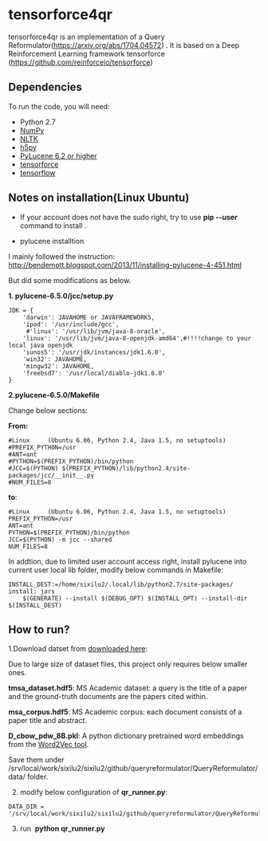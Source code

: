 # tensorforce4qr
tensorforce4qr is an implementation of a Query Reformulator(https://arxiv.org/abs/1704.04572) .
It is based on a  Deep Reinforcement Learning framework tensorforce (https://github.com/reinforceio/tensorforce)

## Dependencies
To run the code, you will need:
* Python 2.7
* [NumPy](http://www.numpy.org/)
* [NLTK](http://www.nltk.org/)
* [h5py](http://www.h5py.org/)
* [PyLucene 6.2 or higher](http://lucene.apache.org/pylucene/)
* [tensorforce](https://github.com/reinforceio/tensorforce)
* [tensorflow](https://www.tensorflow.org/)

## Notes on installation(Linux Ubuntu)
* If your account does not have the sudo right, try to use **pip --user** command to install .

* pylucene installtion

I mainly followed the instruction: http://bendemott.blogspot.com/2013/11/installing-pylucene-4-451.html

But did some modifications as below.

**1. pylucene-6.5.0/jcc/setup.py**
```
JDK = {
    'darwin': JAVAHOME or JAVAFRAMEWORKS,
    'ipod': '/usr/include/gcc',
     #'linux': '/usr/lib/jvm/java-8-oracle',  
    'linux': '/usr/lib/jvm/java-8-openjdk-amd64',#!!!!change to your local java openjdk
    'sunos5': '/usr/jdk/instances/jdk1.6.0',
    'win32': JAVAHOME,
    'mingw32': JAVAHOME,
    'freebsd7': '/usr/local/diablo-jdk1.6.0'
}
```
**2.pylucene-6.5.0/Makefile**

Change below sections:

**From:**
```
#Linux     (Ubuntu 6.06, Python 2.4, Java 1.5, no setuptools)
#PREFIX_PYTHON=/usr
#ANT=ant
#PYTHON=$(PREFIX_PYTHON)/bin/python
#JCC=$(PYTHON) $(PREFIX_PYTHON)/lib/python2.4/site-packages/jcc/__init__.py
#NUM_FILES=8
```
**to**:
```
#Linux     (Ubuntu 6.06, Python 2.4, Java 1.5, no setuptools)
PREFIX_PYTHON=/usr
ANT=ant
PYTHON=$(PREFIX_PYTHON)/bin/python
JCC=$(PYTHON) -m jcc --shared
NUM_FILES=8
```

In addtion, due to limited user account access right, install pylucene into current user local lib folder, modify below commands in Makefile:

```
INSTALL_DEST:=/home/sixilu2/.local/lib/python2.7/site-packages/
install: jars
	$(GENERATE) --install $(DEBUG_OPT) $(INSTALL_OPT) --install-dir $(INSTALL_DEST)
```

## How to run?

1.Download datset from [downloaded here](https://drive.google.com/drive/folders/0BwmD_VLjROrfLWk3QmctMXpWRkE?usp=sharing):

Due to large size of dataset files, this project only requires below smaller ones.

 **tmsa_dataset.hdf5**: MS Academic dataset: a query is the title of a paper and the ground-truth documents are the papers cited within.
 
 **msa_corpus.hdf5**: MS Academic corpus: each document consists of a paper title and abstract.
 
 **D_cbow_pdw_8B.pkl**: A python dictionary pretrained word embeddings from the [Word2Vec tool](https://code.google.com/archive/p/word2vec/).

Save them under /srv/local/work/sixilu2/sixilu2/github/queryreformulator/QueryReformulator/data/ folder.

2. modify below configuration of **qr_runner.py**:

```
DATA_DIR = '/srv/local/work/sixilu2/sixilu2/github/queryreformulator/QueryReformulator'
```

3. run  **python qr_runner.py**

